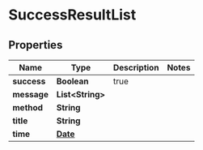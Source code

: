 
# SuccessResultList

## Properties
Name | Type | Description | Notes
------------ | ------------- | ------------- | -------------
**success** | **Boolean** | true | 
**message** | **List&lt;String&gt;** |  | 
**method** | **String** |  | 
**title** | **String** |  | 
**time** | [**Date**](Date.md) |  | 



